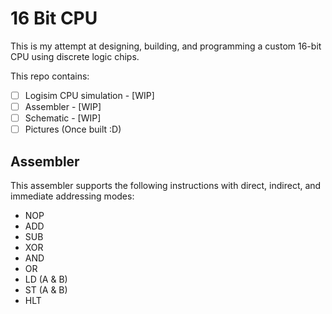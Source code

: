 # 16 Bit CPU
This is my attempt at designing, building, and programming a custom 16-bit CPU using discrete logic chips.

This repo contains:
- [ ] Logisim CPU simulation - [WIP]
- [ ] Assembler - [WIP]
- [ ] Schematic - [WIP]
- [ ] Pictures (Once built :D)

## Assembler
This assembler supports the following instructions with direct, indirect, and immediate addressing modes:

 - NOP
 - ADD
 - SUB
 - XOR
 - AND
 - OR
 - LD (A & B)
 - ST (A & B)
 - HLT
